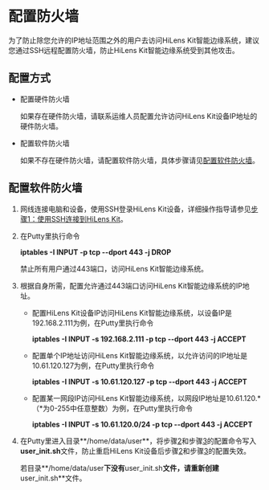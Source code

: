 # 配置防火墙<a name="hilens_02_0061"></a>

为了防止除您允许的IP地址范围之外的用户去访问HiLens Kit智能边缘系统，建议您通过SSH远程配置防火墙，防止HiLens Kit智能边缘系统受到其他攻击。

## 配置方式<a name="section166700582115"></a>

-   配置硬件防火墙

    如果存在硬件防火墙，请联系运维人员配置允许访问HiLens Kit设备IP地址的硬件防火墙。

-   配置软件防火墙

    如果不存在硬件防火墙，请配置软件防火墙，具体步骤请见[配置软件防火墙](#section103727220239)。


## 配置软件防火墙<a name="section103727220239"></a>

1.  网线连接电脑和设备，使用SSH登录HiLens Kit设备，详细操作指导请参见[步骤1：使用SSH连接到HiLens Kit](步骤1-使用SSH连接到HiLens-Kit.md)。
2.  <a name="li137910552718"></a>在Putty里执行命令

    **iptables -I INPUT -p tcp --dport 443 -j DROP**

    禁止所有用户通过443端口，访问HiLens Kit智能边缘系统。

3.  <a name="li9653164611337"></a>根据自身所需，配置允许通过443端口访问HiLens Kit智能边缘系统的IP地址。
    -   配置HiLens Kit设备IP访问HiLens Kit智能边缘系统，以设备IP是192.168.2.111为例，在Putty里执行命令

        **iptables -I INPUT -s 192.168.2.111 -p tcp --dport 443 -j ACCEPT**

    -   配置单个IP地址访问HiLens Kit智能边缘系统，以允许访问的IP地址是10.61.120.127为例，在Putty里执行命令

        **iptables -I INPUT -s 10.61.120.127 -p tcp --dport 443 -j ACCEPT**

    -   配置某一网段IP访问HiLens Kit智能边缘系统，以网段IP地址是10.61.120.\*（\*为0-255中任意整数）为例，在Putty里执行命令

        **iptables -I INPUT -s 10.61.120.0/24 -p tcp --dport 443 -j ACCEPT**

4.  在Putty里进入目录**/home/data/user**，将步骤[2](#li137910552718)和步骤[3](#li9653164611337)的配置命令写入**user\_init.sh**文件，防止重启HiLens Kit设备后步骤[2](#li137910552718)和步骤[3](#li9653164611337)的配置失效。

    若目录**/home/data/user**下没有**user\_init.sh**文件，请重新创建**user\_init.sh**文件。



